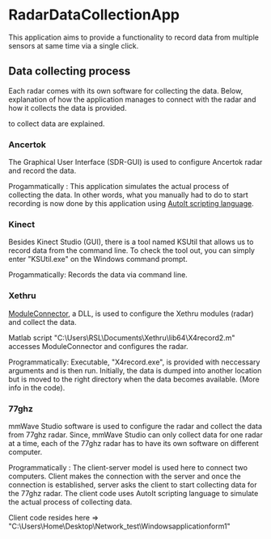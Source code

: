 # RadarDataCollectionApp

This application aims to provide a functionality to record data from multiple sensors at same time via a single click.


## Data collecting process
Each radar comes with its own software for collecting the data. Below, explanation of how the application manages to connect with the radar and how it collects the data is provided. 

to collect data are explained. 


### Ancertok

The Graphical User Interface (SDR-GUI) is used to configure Ancertok radar and record the data. 

Progammatically : This application simulates the actual process of collecting the data. In other words, what you manually had
to do to start recording is now done by this application using [AutoIt scripting language](https://www.autoitscript.com/site/). 

### Kinect

Besides Kinect Studio (GUI), there is a tool named KSUtil that allows us to record data from the command line. To check the tool out, you can simply enter "KSUtil.exe" on the Windows command prompt. 

Progammatically: Records the data via command line. 

### Xethru

[ModuleConnector]( https://www.xethru.com/community/resources/module-connector-windows.78/), a DLL, is used to configure the Xethru modules (radar) and collect the data. 

Matlab script "C:\Users\RSL\Documents\Xethru\lib64\X4record2.m" accesses ModuleConnector and configures the radar. 


Programmatically: Executable, "X4record.exe", is provided with neccessary arguments and is then run. Initially, the data is dumped into another location but is moved to the right directory when the data becomes available. (More info in the code). 

### 77ghz

mmWave Studio software is used to configure the radar and collect the data from 77ghz radar. Since, mmWave Studio can only collect data for one radar at a time, each of the 77ghz radar has to have its own software on different computer.

Programmatically : The client-server model is used here to connect two computers. Client makes the connection with the server and once the connection is established, server asks the client to start collecting data for the 77ghz radar. The client code uses AutoIt scripting language to simulate the actual process of collecting data. 

Client code resides here => "C:\Users\Home\Desktop\Network_test\Windowsapplicationform1" 


